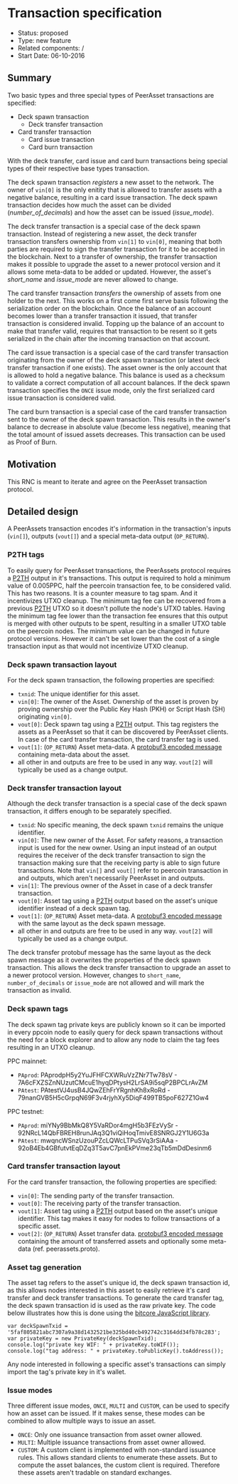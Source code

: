 # Transaction specification

- Status: proposed
- Type: new feature
- Related components: /
- Start Date: 06-10-2016

## Summary

Two basic types and three special types of PeerAsset transactions are specified:
- Deck spawn transaction
  - Deck transfer transaction
- Card transfer transaction
  - Card issue transaction
  - Card burn transaction

With the deck transfer, card issue and card burn transactions being special types of their respective base types transaction.

The deck spawn transaction *registers* a new asset to the network. The owner of `vin[0]` is the only enitity that is allowed to transfer assets with a negative balance, resulting in a card issue transaction.
The deck spawn transaction decides how much the asset can be divided (*number_of_decimals*) and how the asset can be issued (*issue_mode*).

The deck transfer transaction is a special case of the deck spawn transaction. Instead of registering a new asset, the deck transfer transaction transfers ownership from `vin[1]` to `vin[0]`, meaning that both parties are required to sign the transfer transaction for it to be accepted in the blockchain. Next to a transfer of ownership, the transfer transaction makes it possible to upgrade the asset to a newer protocol version and it allows some meta-data to be added or updated. However, the asset's *short_name* and *issue_mode* are never allowed to change.

The card transfer transaction *transfers* the ownership of assets from one holder to the next. This works on a first come first serve basis following the serialization order on the blockchain. Once the balance of an account becomes lower than a transfer transaction it issued, that transfer transaction is considered invalid. Topping up the balance of an account to make that transfer valid, requires that transaction to be resent so it gets serialized in the chain after the incoming transaction on that account.

The card issue transaction is a special case of the card transfer transaction originating from the owner of the deck spawn transaction (or latest deck transfer transaction if one exists).
The asset owner is the only account that is allowed to hold a negative balance.
This balance is used as a checksum to validate a correct computation of all account balances.
If the deck spawn transaction specifies the `ONCE` issue mode, only the first serialized card issue transaction is considered valid.

The card burn transaction is a special case of the card transfer transaction sent to the owner of the deck spawn transaction.
This results in the owner's balance to decrease in absolute value (become less negative), meaning that the total amount of issued assets decreases.
This transaction can be used as Proof of Burn.

## Motivation

This RNC is meant to iterate and agree on the PeerAsset transaction protocol.

## Detailed design

A PeerAssets transaction encodes it's information in the transaction's inputs (`vin[]`), outputs (`vout[]`) and a special meta-data output (`OP_RETURN`).

### P2TH tags

To easily query for PeerAsset transactions, the PeerAssets protocol requires a [P2TH][2] output in it's transactions. This output is required to hold a minimum value of 0.005PPC, half the peercoin transaction fee, to be considered valid. This has two reasons. It is a counter measure to tag spam. And it incentivizes UTXO cleanup. The minimum tag fee can be recovered from a previous [P2TH][2] UTXO so it doesn't pollute the node's UTXO tables. Having the minimum tag fee lower than the transaction fee ensures that this output is merged with other outputs to be spent, resulting in a smaller UTXO table on the peercoin nodes. The minimum value can be changed in future protocol versions. However it can't be set lower than the cost of a single transaction input as that would not incentivize UTXO cleanup.

### Deck spawn transaction layout

For the deck spawn transaction, the following properties are specified:
* `txnid`: The unique identifier for this asset.
* `vin[0]`: The owner of the Asset. Ownership of the asset is proven by proving ownership over the Public Key Hash (PKH) or Script Hash (SH) originating `vin[0]`.
* `vout[0]`: Deck spawn tag using a [P2TH][2] output. This tag registers the assets as a PeerAsset so that it can be discovered by PeerAsset clients. In case of the card transfer transaction, the card transfer tag is used.
* `vout[1]`: (`OP_RETURN`) Asset meta-data. A [protobuf3 encoded message][1] containing meta-data about the asset.
* all other in and outputs are free to be used in any way. `vout[2]` will typically be used as a change output.

### Deck transfer transaction layout

Although the deck transfer transaction is a special case of the deck spawn transaction, it differs enough to be separately specified.

* `txnid`: No specific meaning, the deck spawn `txnid` remains the unique identifier.
* `vin[0]`: The new owner of the Asset. For safety reasons, a transaction input is used for the new owner. Using an input instead of an output requires the receiver of the deck transfer transaction to sign the transaction making sure that the receiving party is able to sign future transactions. Note that `vin[]` and `vout[]` refer to peercoin transaction in and outputs, which aren't necessarily PeerAsset in and outputs.
* `vin[1]`: The previous owner of the Asset in case of a deck transfer transaction.
* `vout[0]`: Asset tag using a [P2TH][2] output based on the asset's unique identifier instead of a deck spawn tag.
* `vout[1]`: (`OP_RETURN`) Asset meta-data. A [protobuf3 encoded message][1] with the same layout as the deck spawn message.
* all other in and outputs are free to be used in any way. `vout[2]` will typically be used as a change output.

The deck transfer protobuf message has the same layout as the deck spawn message as it overwrites the properties of the deck spawn transaction.
This allows the deck transfer transaction to upgrade an asset to a newer protocol version.
However, changes to `short_name`, `number_of_decimals` or `issue_mode` are not allowed and will mark the transaction as invalid.

### Deck spawn tags

The deck spawn tag private keys are publicly known so it can be imported in every ppcoin node to easily query for deck spawn transactions without the need for a block explorer and to allow any node to claim the tag fees resulting in an UTXO cleanup.

PPC mainnet:
- `PAprod`: PAprodpH5y2YuJFHFCXWRuVzZNr7Tw78sV - 7A6cFXZSZnNUzutCMcuE1hyqDPtysH2LrSA9i5sqP2BPCLrAvZM
- `PAtest`: PAtestVJ4usB4JQwZEhFrYRgnhKh8xRoRd - 79nanGVB5H5cGrpqN69F3v4rjyhXy5DiqF499TB5poF627Z1Gw4

PPC testnet:
- `PAprod`: miYNy9BbMkQ8Y5VaRDor4mgH5b3FEzVySr - 92NRcL14QbFBREH8runJAq3Q1viQiHoqTmivE8SNRGJ2Y1U6G3a
- `PAtest`: mwqncWSnzUzouPZcLQWcLTPuSVq3rSiAAa - 92oB4Eb4GBfutvtEqDZq3T5avC7pnEkPVme23qTb5mDdDesinm6

### Card transfer transaction layout

For the card transfer transaction, the following properties are specified:
* `vin[0]`: The sending party of the transfer transaction.
* `vout[0]`: The receiving party of the transfer transaction.
* `vout[1]`: Asset tag using a [P2TH][2] output based on the asset's unique identifier. This tag makes it easy for nodes to follow transactions of a specific asset.
* `vout[2]`: (`OP_RETURN`) Asset transfer data. [protobuf3 encoded message][1] containing the amount of transferred assets and optionally some meta-data (ref. peerassets.proto).

### Asset tag generation

The asset tag refers to the asset's unique id, the deck spawn transaction id, as this allows nodes interested in this asset to easily retrieve it's card transfer and deck transfer transactions.
To generate the card transfer tag, the deck spawn transaction id is used as the raw private key.
The code below illustrates how this is done using the [bitcore JavaScript library][3].

```
var deckSpawnTxid = '5faf805821abc7307a9a38d1432521be325bd40cb492742c3164dd34fb78c283';
var privateKey = new PrivateKey(deckSpawnTxid);
console.log("private key WIF: " + privateKey.toWIF());
console.log("tag address: " + privateKey.toPublicKey().toAddress());
```

Any node interested in following a specific asset's transactions can simply import the tag's private key in it's wallet.

### Issue modes

Three different issue modes, `ONCE`, `MULTI` and `CUSTOM`, can be used to specify how an asset can be issued.
If it makes sense, these modes can be combined to allow multiple ways to issue an asset.
* `ONCE`: Only one issuance transaction from asset owner allowed.
* `MULTI`: Multiple issuance transactions from asset owner allowed.
* `CUSTOM`: A custom client is implemented with non-standard issuance rules. This allows standard clients to enumerate these assets.
But to compute the asset balances, the custom client is required.
Therefore these assets aren't tradable on standard exchanges.

<!-- References -->
[1]: 0001-peerassets-transaction-specification.proto
[2]: http://peerassets.github.io/P2TH/
[3]: https://github.com/bitpay/bitcore-lib
